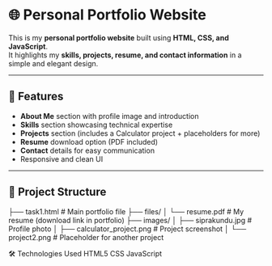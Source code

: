 # 🌐 Personal Portfolio Website

This is my **personal portfolio website** built using **HTML, CSS, and JavaScript**.  
It highlights my **skills, projects, resume, and contact information** in a simple and elegant design.

---

## 📌 Features
- **About Me** section with profile image and introduction  
- **Skills** section showcasing technical expertise  
- **Projects** section (includes a Calculator project + placeholders for more)  
- **Resume** download option (PDF included)  
- **Contact** details for easy communication  
- Responsive and clean UI  

---

## 📂 Project Structure
├── task1.html # Main portfolio file
├── files/
│ └── resume.pdf # My resume (download link in portfolio)
├── images/
│ ├── siprakundu.jpg # Profile photo
│ ├── calculator_project.png # Project screenshot
│ └── project2.png # Placeholder for another project


🛠️ Technologies Used
HTML5
CSS
JavaScript
